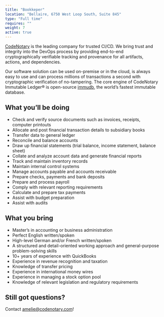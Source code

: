 ```yaml
---
title: "Bookkeper"
location: "Bellaire, 6750 West Loop South, Suite 845" 
type: "Full time" 
requires: "" 
weight: 7
active: true
---
```


[CodeNotary](https://codenotary.com/) is the leading company for trusted CI/CD. We bring trust and integrity into the DevOps process by providing end-to-end cryptographically verifiable tracking and provenance for all artifacts, actions, and dependencies.

Our software solution can be used on-premise or in the cloud, is always easy to use and can process millions of transactions a second with cryptographic verification of no-tampering. The core engine of CodeNotary Immutable Ledger® is open-source [immudb](https://codenotary.com/technologies/immudb/), the world’s fastest immutable database.


## What you’ll be doing

- Check and verify source documents such as invoices, receipts, computer printouts
- Allocate and post financial transaction details to subsidiary books
- Transfer data to general ledger
- Reconcile and balance accounts
- Draw up financial statements (trial balance, income statement, balance sheet)
- Collate and analyze account data and generate financial reports
- Track and maintain inventory records
- Maintain internal control systems
- Manage accounts payable and accounts receivable
- Prepare checks, payments and bank deposits
- Prepare and process payroll
- Comply with relevant reporting requirements
- Calculate and prepare tax payments
- Assist with budget preparation
- Assist with audits

## What you bring

- Master’s in accounting or business administration
- Perfect English written/spoken
- High-level German and/or French written/spoken
- A structured and detail-oriented working approach and general-purpose problem-solving skills
- 10+ years of experience with QuickBooks
- Experience in revenue recognition and taxation
- Knowledge of transfer pricing
- Experience in international money wires
- Experience in managing a stock option pool
- Knowledge of relevant legislation and regulatory requirements


## Still got questions?

Contact [amelie@codenotary.com](mailto:amelie@codenotary.com?subject=[Hiring][Bookkeeper])!
